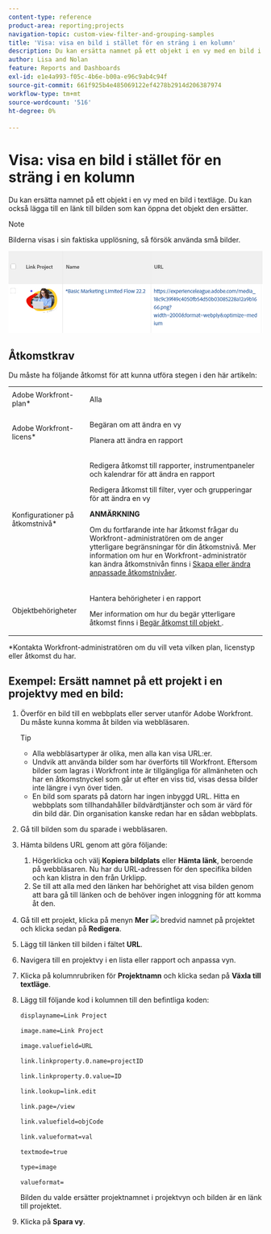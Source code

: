 ```yaml
---
content-type: reference
product-area: reporting;projects
navigation-topic: custom-view-filter-and-grouping-samples
title: 'Visa: visa en bild i stället för en sträng i en kolumn'
description: Du kan ersätta namnet på ett objekt i en vy med en bild i textläge. Du kan också lägga till en länk till bilden som kan öppna det objekt den ersätter.
author: Lisa and Nolan
feature: Reports and Dashboards
exl-id: e1e4a993-f05c-4b6e-b00a-e96c9ab4c94f
source-git-commit: 661f925b4e485069122ef4278b2914d206387974
workflow-type: tm+mt
source-wordcount: '516'
ht-degree: 0%

---
```


# Visa: visa en bild i stället för en sträng i en kolumn

Du kan ersätta namnet på ett objekt i en vy med en bild i textläge. Du kan också lägga till en länk till bilden som kan öppna det objekt den ersätter.

>[!NOTE]
>
>Bilderna visas i sin faktiska upplösning, så försök använda små bilder.

![](assets/replace-project-name-with-image-and-link-350x125.png)

## Åtkomstkrav

Du måste ha följande åtkomst för att kunna utföra stegen i den här artikeln:

<table style="table-layout:auto"> 
 <col> 
 <col> 
 <tbody> 
  <tr> 
   <td role="rowheader">Adobe Workfront-plan*</td> 
   <td> <p>Alla</p> </td> 
  </tr> 
  <tr> 
   <td role="rowheader">Adobe Workfront-licens*</td> 
   <td> <p>Begäran om att ändra en vy </p>
   <p>Planera att ändra en rapport</p> </td> 
  </tr> 
  <tr> 
   <td role="rowheader">Konfigurationer på åtkomstnivå*</td> 
   <td> <p>Redigera åtkomst till rapporter, instrumentpaneler och kalendrar för att ändra en rapport</p> <p>Redigera åtkomst till filter, vyer och grupperingar för att ändra en vy</p> <p><b>ANMÄRKNING</b>

Om du fortfarande inte har åtkomst frågar du Workfront-administratören om de anger ytterligare begränsningar för din åtkomstnivå. Mer information om hur en Workfront-administratör kan ändra åtkomstnivån finns i <a href="../../../administration-and-setup/add-users/configure-and-grant-access/create-modify-access-levels.md" class="MCXref xref">Skapa eller ändra anpassade åtkomstnivåer</a>.</p> </td>
</tr> 
  <tr> 
   <td role="rowheader">Objektbehörigheter</td> 
   <td> <p>Hantera behörigheter i en rapport</p> <p>Mer information om hur du begär ytterligare åtkomst finns i <a href="../../../workfront-basics/grant-and-request-access-to-objects/request-access.md" class="MCXref xref">Begär åtkomst till objekt </a>.</p> </td> 
  </tr> 
 </tbody> 
</table>

&#42;Kontakta Workfront-administratören om du vill veta vilken plan, licenstyp eller åtkomst du har.

## Exempel: Ersätt namnet på ett projekt i en projektvy med en bild:

1. Överför en bild till en webbplats eller server utanför Adobe Workfront. Du måste kunna komma åt bilden via webbläsaren.

   >[!TIP]
   >
   >* Alla webbläsartyper är olika, men alla kan visa URL:er.
   >* Undvik att använda bilder som har överförts till Workfront. Eftersom bilder som lagras i Workfront inte är tillgängliga för allmänheten och har en åtkomstnyckel som går ut efter en viss tid, visas dessa bilder inte längre i vyn över tiden.
   >* En bild som sparats på datorn har ingen inbyggd URL. Hitta en webbplats som tillhandahåller bildvärdtjänster och som är värd för din bild där. Din organisation kanske redan har en sådan webbplats.

1. Gå till bilden som du sparade i webbläsaren.
1. Hämta bildens URL genom att göra följande:

   <!--
   <p data-mc-conditions="QuicksilverOrClassic.Draft mode">(NOTE: I used this blog post to document what kind of image we need for this: https://www.canto.com/blog/image-url/ (consulting uses this)) </p>
   -->

   1. Högerklicka och välj **Kopiera bildplats** eller **Hämta länk**, beroende på webbläsaren. Nu har du URL-adressen för den specifika bilden och kan klistra in den från Urklipp.
   1. Se till att alla med den länken har behörighet att visa bilden genom att bara gå till länken och de behöver ingen inloggning för att komma åt den.

1. Gå till ett projekt, klicka på menyn **Mer** ![](assets/more-icon-45x33.png) bredvid namnet på projektet och klicka sedan på **Redigera**.

1. Lägg till länken till bilden i fältet **URL**.
1. Navigera till en projektvy i en lista eller rapport och anpassa vyn.
1. Klicka på kolumnrubriken för **Projektnamn** och klicka sedan på **Växla till textläge**.

1. Lägg till följande kod i kolumnen till den befintliga koden:

   ```
   displayname=Link Project
   ```

   ```
   image.name=Link Project
   ```

   ```
   image.valuefield=URL
   ```

   ```
   link.linkproperty.0.name=projectID
   ```

   ```
   link.linkproperty.0.value=ID
   ```

   ```
   link.lookup=link.edit
   ```

   ```
   link.page=/view
   ```

   ```
   link.valuefield=objCode
   ```

   ```
   link.valueformat=val
   ```

   ```
   textmode=true
   ```

   ```
   type=image
   ```

   ```
   valueformat=
   ```

   Bilden du valde ersätter projektnamnet i projektvyn och bilden är en länk till projektet.

1. Klicka på **Spara vy**.
